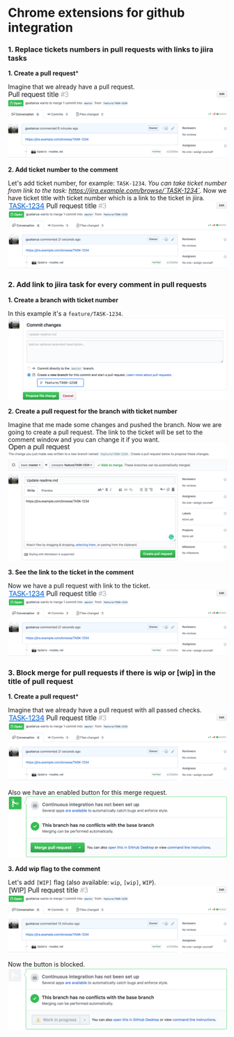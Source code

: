 # Chrome extensions for github integration
### 1. Replace tickets numbers in pull requests with links to jiira tasks
**1. Create a pull request***

Imagine that we already have a pull request.
![Default pull request title](docs/images/ticket-1.png)

**2. Add ticket number to the comment**

Let's add ticket number, for example: `TASK-1234`.
*You can take ticket number from link to the task: https://jira.example.com/browse/`TASK-1234`.*
Now we have ticket title with ticket number which is a link to the ticket in jiira.
![Add ticket number](docs/images/ticket-2.png)

### 2. Add link to jiira task for every comment in pull requests
**1. Create a branch with ticket number**

In this example it's a `feature/TASK-1234`.
![Create a branch](docs/images/comment-1.png)

**2. Create a pull request for the branch with ticket number**

Imagine that me made some changes and pushed the branch. Now we are going to create a pull request.
The link to the ticket will be set to the comment window and you can change it if you want.  
![Create a pull request](docs/images/comment-2.png)

**3. See the link to the ticket in the comment**

Now we have a pull request with link to the ticket.
![See the link](docs/images/comment-3.png)

### 3. Block merge for pull requests if there is wip or \[wip\] in the title of pull request
**1. Create a pull request***

Imagine that we already have a pull request with all passed checks.
![Default pull request title](docs/images/wip-1-1.png)

Also we have an enabled button for this merge request.
![The button is available](docs/images/wip-1-2.png)

**3. Add wip flag to the comment**

Let's add `[WIP]` flag (also available: `wip`, `[wip]`, `WIP`).
![The title was changed](docs/images/wip-2-1.png)

Now the button is blocked.
![The button is blocked](docs/images/wip-2-2.png)

